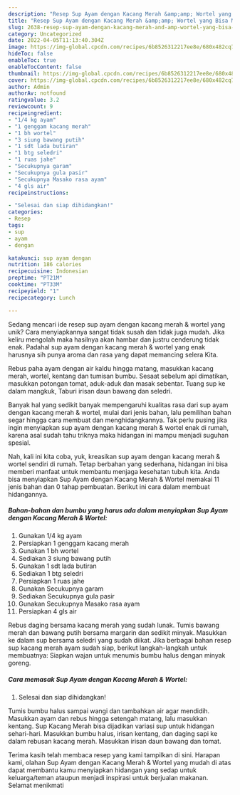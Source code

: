 ```yaml
---
description: "Resep Sup Ayam dengan Kacang Merah &amp;amp; Wortel yang Bisa Manjain Lidah"
title: "Resep Sup Ayam dengan Kacang Merah &amp;amp; Wortel yang Bisa Manjain Lidah"
slug: 2638-resep-sup-ayam-dengan-kacang-merah-and-amp-wortel-yang-bisa-manjain-lidah
category: Uncategorized
date: 2022-04-05T11:13:40.304Z
image: https://img-global.cpcdn.com/recipes/6b8526312217ee8e/680x482cq70/sup-ayam-dengan-kacang-merah-wortel-foto-resep-utama.jpg
hideToc: false
enableToc: true
enableTocContent: false
thumbnail: https://img-global.cpcdn.com/recipes/6b8526312217ee8e/680x482cq70/sup-ayam-dengan-kacang-merah-wortel-foto-resep-utama.jpg
cover: https://img-global.cpcdn.com/recipes/6b8526312217ee8e/680x482cq70/sup-ayam-dengan-kacang-merah-wortel-foto-resep-utama.jpg
author: Admin
authorAv: notfound
ratingvalue: 3.2
reviewcount: 9
recipeingredient:
- "1/4 kg ayam"
- "1 genggam kacang merah"
- "1 bh wortel"
- "3 siung bawang putih"
- "1 sdt lada butiran"
- "1 btg seledri"
- "1 ruas jahe"
- "Secukupnya garam"
- "Secukupnya gula pasir"
- "Secukupnya Masako rasa ayam"
- "4 gls air"
recipeinstructions:

- "Selesai dan siap dihidangkan!"
categories:
- Resep
tags:
- sup
- ayam
- dengan

katakunci: sup ayam dengan 
nutrition: 186 calories
recipecuisine: Indonesian
preptime: "PT21M"
cooktime: "PT33M"
recipeyield: "1"
recipecategory: Lunch

---
```





Sedang mencari ide resep sup ayam dengan kacang merah &amp; wortel yang unik? Cara menyiapkannya sangat tidak susah dan tidak juga mudah. Jika keliru mengolah maka hasilnya akan hambar dan justru cenderung tidak enak. Padahal sup ayam dengan kacang merah &amp; wortel yang enak harusnya sih punya aroma dan rasa yang dapat memancing selera Kita.





Rebus paha ayam dengan air kaldu hingga matang, masukkan kacang merah, wortel, kentang dan tumisan bumbu. Sesaat sebelum api dimatikan, masukkan potongan tomat, aduk-aduk dan masak sebentar. Tuang sup ke dalam mangkuk, Taburi irisan daun bawang dan seledri.

Banyak hal yang sedikit banyak mempengaruhi kualitas rasa dari sup ayam dengan kacang merah &amp; wortel, mulai dari jenis bahan, lalu pemilihan bahan segar hingga cara membuat dan menghidangkannya. Tak perlu pusing jika ingin menyiapkan sup ayam dengan kacang merah &amp; wortel enak di rumah, karena asal sudah tahu triknya maka hidangan ini mampu menjadi suguhan spesial.






Nah, kali ini kita coba, yuk, kreasikan sup ayam dengan kacang merah &amp; wortel sendiri di rumah. Tetap berbahan yang sederhana, hidangan ini bisa memberi manfaat untuk membantu menjaga kesehatan tubuh kita. Anda bisa menyiapkan Sup Ayam dengan Kacang Merah &amp; Wortel memakai 11 jenis bahan dan 0 tahap pembuatan. Berikut ini cara dalam membuat hidangannya.

<!--inarticleads1-->

##### Bahan-bahan dan bumbu yang harus ada dalam menyiapkan Sup Ayam dengan Kacang Merah &amp; Wortel:

1. Gunakan 1/4 kg ayam
1. Persiapkan 1 genggam kacang merah
1. Gunakan 1 bh wortel
1. Sediakan 3 siung bawang putih
1. Gunakan 1 sdt lada butiran
1. Sediakan 1 btg seledri
1. Persiapkan 1 ruas jahe
1. Gunakan Secukupnya garam
1. Sediakan Secukupnya gula pasir
1. Gunakan Secukupnya Masako rasa ayam
1. Persiapkan 4 gls air


Rebus daging bersama kacang merah yang sudah lunak. Tumis bawang merah dan bawang putih bersama margarin dan sedikit minyak. Masukkan ke dalam sup bersama seledri yang sudah diikat. Jika berbagai bahan resep sup kacang merah ayam sudah siap, berikut langkah-langkah untuk membuatnya: Siapkan wajan untuk menumis bumbu halus dengan minyak goreng. 

<!--inarticleads2-->

##### Cara memasak Sup Ayam dengan Kacang Merah &amp; Wortel:


1. Selesai dan siap dihidangkan!

Tumis bumbu halus sampai wangi dan tambahkan air agar mendidih. Masukkan ayam dan rebus hingga setengah matang, lalu masukkan kentang. Sup Kacang Merah bisa dijadikan variasi sup untuk hidangan sehari-hari. Masukkan bumbu halus, irisan kentang, dan daging sapi ke dalam rebusan kacang merah. Masukkan irisan daun bawang dan tomat. 

Terima kasih telah membaca resep yang kami tampilkan di sini. Harapan kami, olahan Sup Ayam dengan Kacang Merah &amp; Wortel yang mudah di atas dapat membantu kamu menyiapkan hidangan yang sedap untuk keluarga/teman ataupun menjadi inspirasi untuk berjualan makanan. Selamat menikmati
